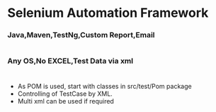 # Selenium Automation Framework 
### Java,Maven,TestNg,Custom Report,Email
#
### Any OS,No EXCEL,Test Data via xml
#
*  As POM is used, start with classes in src/test/Pom package
*  Controlling of TestCase by XML.
*  Multi xml can be used if required

